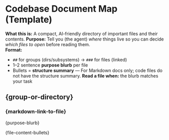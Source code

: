 # Codebase Document Map (Template)

**What this is:** A compact, AI-friendly directory of important files and their contents.
**Purpose:** Tell you (the agent) _where_ things live so you can decide _which files to open_ before reading them.  
**Format:**

- `##` for groups (dirs/subsystems) → `###` for files (linked)
- 1–2 sentence **purpose blurb** per file
- Bullets = **structure summary** — For Markdown docs only; code files do not have the structure summary.
  **Read a file when:** the blurb matches your task

## {group-or-directory}

### {markdown-link-to-file}

{purpose-blurb}

{file-content-bullets}
